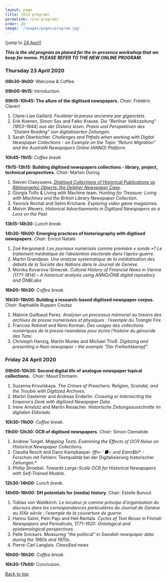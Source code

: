 ```yaml
---
layout: page
title: (Old program)
permalink: /old-program/
order: 20
image: '/images/pages/program.jpg'
---
```


[jump to  [24 April](#friday-24-april)]

***This is the old program as planed for the in-presence workwhop that we keep  for memo.***
***PLEASE REFER TO THE NEW ONLINE PROGRAM.***

### Thursday 23 April 2020

**08h30-9h00:** Welcome & Coffee.

**09h00-9h15:** Introduction.

**09h15-10h45: The allure of the digitised newspapers.** _Chair_: Frédéric Clavert

1. Claire-Lise Gaillard. *Feuilleter la presse ancienne par gigaoctets*.
2. Erik Koenen, Simon Sax and Falko Krause. *Die "Berliner Volkszeitung" (1853–1944) aus der Distanz lesen. Praxis und Perspektiven des "Distant Reading" von digitalisierten Zeitungen.*
3. Sarah Oberbichler. *Challenges and Pitfalls when working with Digital Newspaper Collections - an Example on the Topic "Return Migration" and the AustriaN Newspapers Online (ANNO) Platform*.

**10h45-11h15:** *Coffee break*

**11h15-13h15: Building digitised newspapers collections  - library, project, technical perspectives.** *Chair*: Marten Düring

1. Steven Claeyssens.[ *Digitised Collections of Historical Publications as Bibliographic Objects: the Delpher Newspaper Case*](#).
2. Giorgia Tolfo & Living with Machine team. *Hunting for Treasure: Living with Machines and the British Library Newspaper Collection*.
3. Yannick Rochat and Selim Krichane. *Exploring video game magazines.*
4. Melvin Wevers. *Historical Advertisements in Digitized Newspapers as a Lens on the Past*

**13h15-14h30:** *Lunch break.*

**14h30-16h00: Emerging practices of historiography with digitised newspapers.**
*Chair*: Enrico Natale

1. Zoé Kergomard. *Les journaux numérisés comme première « sonde »? Le traitement médiatique de l’abstention électorale dans l’après-guerre*.
2. Martin Grandjean. *Une analyse systématique de la médiatisation des débats de la Société des Nations dans le Journal de Genève*.
3. Monika Kovarova-Simecek. *Cultural History of Financial News in Vienna (1771-1914) – A historical analysis using ANNO/ÖNB digital repository and ÖNBLabs*

**16h00-16h30:** *Coffee break*.

**16h30-18h00: Building a research-based digitised newspaper corpus.** *Chair*: Raphaëlle Ruppen Coutaz

1. Malorie Guilbaud Perez. *Analyser un processus mémoriel au travers des archives de presse numérisées et physiques : l’exemple du Triangle Fire*.
2. Francois Robinet and Rémi Korman. *Des usages des collections numériques de la presse rwandaise pour écrire l’histoire du génocide des Tutsi*.
3. Christoph Hanzig, Martin Munke and Michael Thoß. *Digitizing and presenting a Nazi newspaper – the example "Der Freiheitskampf"*.



### Friday 24 April 2020

**09h00-10h30: Second digital life of analogue newspaper topical collections.**. *Chair*: Maud Ehrmann
1. Suzanna Krivulskaya. *The Crimes of Preachers: Religion, Scandal, and the Trouble with Digitized Archives.*
2. Martin Gasteiner and Andreas Enderlin. *Crossing or Intersecting the Emperor´s Desk with digitized Newspaper Data.*
3. Irene Amstutz and Martin Reisacher. *Historische Zeitungsausschnitte im digitalen Eldorado.*

**10h30-11h00:** *Coffee break*.

**11h00-12h30: OCR of digitised newspapers.** *Chair*: Simon Clematide 

1. Andrew Torget. *Mapping Texts: Examining the Effects of OCR Noise on Historical Newspaper Collections*.
2. Claudia Resch and Dario Kampkaspar. *iffi«-' ■= und £ann$b*i* - Forschen mit Fehlern: Textqualität bei der Digitalisierung historischer Zeitungen.*
3. Phillip Stroebel. *Towards Large-Scale OCR for Historical Newspapers with Self-Trained Models*.

**12h30-14h00:** *Lunch break*.

**14h00-16h00:** **DH potentials for (media) history**. Chair: Estelle Bunout

1. Tobias von Waldkirch. *Le locuteur je comme principe d'organisation du discours dans les correspondances particulières du Journal de Genève au XIXe siècle : l’exemple de la couverture de guerre.*
2. Hannu Salmi, Petri Paju and Heli Rantala. *Cycles of Text Reuse in Finnish Newspapers and Periodicals, 1771–1920: Ontological and epistemological perspectives*.
3. Pelle Snickars. *Measuring "the political" in Swedish newspaper data during the 1960s and 1970s*.
4. Pierre-Carl Langlais. *Classified news*

**16h00-16h30:** *Coffee break.*

**16h30-17h00:** Conclusion.

 <a href="#top">Back to top</a>

